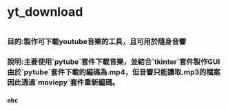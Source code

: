 <h1>yt_download<h1>
<h3>目的:製作可下載youtube音樂的工具，且可用於隨身音響<h3>
<h3>
說明:主要使用`pytube`套件下載音樂，並結合`tkinter`套件製作GUI
由於`pytube`套件下載的編碼為.mp4，但音響只能讀取.mp3的檔案因此透過`moviepy`套件重新編碼。<h3>

```py
abc
```
